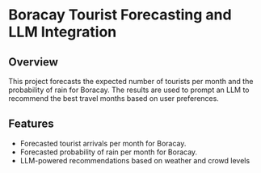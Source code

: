 # Boracay Tourist Forecasting and LLM Integration

## Overview
This project forecasts the expected number of tourists per month and the probability of rain for Boracay. The results are used to prompt an LLM to recommend the best travel months based on user preferences.

## Features
- Forecasted tourist arrivals per month for Boracay.
- Forecasted probability of rain per month for Boracay.
- LLM-powered recommendations based on weather and crowd levels
